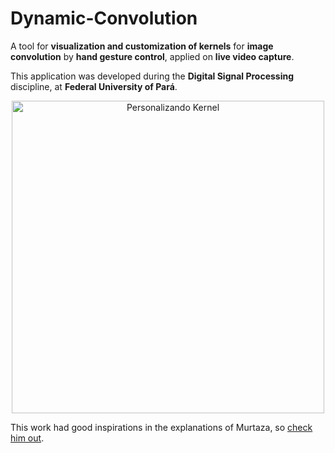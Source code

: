 # Dynamic-Convolution
A tool for **visualization and customization of kernels** for **image convolution** by **hand gesture control**, applied on **live video capture**.

This application was developed during the **Digital Signal Processing** discipline, at **Federal University of Pará**.

<p align="center">
  <img src=https://drive.google.com/uc?export=view&id=1RxN2gw4iH9l4Lst3QeESK5kB3daAXgI-  alt="Personalizando Kernel" width=500/>
</p>

This work had good inspirations in the explanations of Murtaza, so [check him out](https://www.youtube.com/watch?v=NZde8Xt78Iw).

